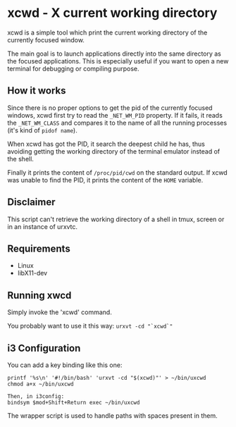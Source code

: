 xcwd - X current working directory
==================================
xcwd is a simple tool which print the current working directory of the
currently focused window.

The main goal is to launch applications directly into the same directory
as the focused applications. This is especially useful if you want to open
a new terminal for debugging or compiling purpose.

How it works
------------
Since there is no proper options to get the pid of the currently focused
windows, xcwd first try to read the `_NET_WM_PID` property.
If it fails, it reads the `_NET_WM_CLASS` and compares it to the name of
all the running processes (it's kind of `pidof name`).

When xcwd has got the PID, it search the deepest child he has, thus avoiding
getting the working directory of the terminal emulator instead of the shell.

Finally it prints the content of `/proc/pid/cwd` on the standard output.  If
xcwd was unable to find the PID, it prints the content of the `HOME` variable.

Disclaimer
----------
This script can't retrieve the working directory of a shell in tmux, screen
or in an instance of urxvtc.

Requirements
------------
- Linux
- libX11-dev

Running xwcd
------------
Simply invoke the 'xcwd' command.

You probably want to use it this way:
    ``urxvt -cd "`xcwd`" ``

i3 Configuration
----------------

You can add a key binding like this one:

    printf '%s\n' '#!/bin/bash' 'urxvt -cd "$(xcwd)"' > ~/bin/uxcwd 
    chmod a+x ~/bin/uxcwd
    
    Then, in i3config:
    bindsym $mod+Shift+Return exec ~/bin/uxcwd 

The wrapper script is used to handle paths with spaces present in them.

